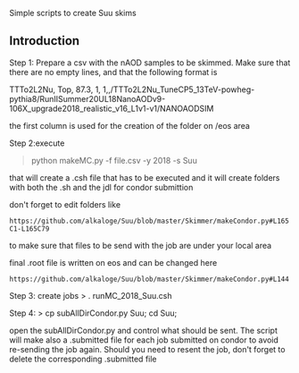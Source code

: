 Simple scripts to create Suu skims

## Introduction
Step 1: Prepare a csv with the nAOD samples to be skimmed. Make sure that there are no empty lines, and that the following format is 

TTTo2L2Nu, Top, 87.3, 1, 1,,/TTTo2L2Nu_TuneCP5_13TeV-powheg-pythia8/RunIISummer20UL18NanoAODv9-106X_upgrade2018_realistic_v16_L1v1-v1/NANOAODSIM

the first column is used for the creation of the folder on /eos area

Step 2:execute 

> python makeMC.py -f file.csv -y 2018 -s Suu

that will create a .csh file that has to be executed and it will create folders with both the .sh and the jdl for condor submittion

don't forget to edit folders like 

```https://github.com/alkaloge/Suu/blob/master/Skimmer/makeCondor.py#L165C1-L165C79```

to make sure that files to be send with the job are under your local area

final .root file is written on eos and can be changed here

```https://github.com/alkaloge/Suu/blob/master/Skimmer/makeCondor.py#L144```

Step 3: create jobs > . runMC_2018_Suu.csh

Step 4: > cp subAllDirCondor.py Suu; cd Suu;

open the subAllDirCondor.py and control what should be sent. The script will make also a .submitted file for each job submitted on condor to avoid re-sending the job again. Should you need to resent the job, don't forget to delete the corresponding .submitted file
